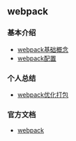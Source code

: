 ## webpack
### 基本介绍
* [webpack基础概念](./elementary-concepts.md)
* [webpack配置](./webpack-config.md)

### 个人总结

* [webpack优化打包](./optimize-compile.md)

### 官方文档

* [webpack](https://www.webpackjs.com/)